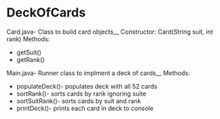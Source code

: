 # DeckOfCards
Card.java- Class to build card objects__
Constructor: Card(String suit, int rank)
Methods:
- getSuit()
- getRank()


Main.java- Runner class to implment a deck of cards__
Methods:
- populateDeck()- populates deck with all 52 cards
- sortRank()- sorts cards by rank ignoring suite
- sortSuitRank()- sorts cards by suit and rank
- printDeck()- prints each card in deck to console
